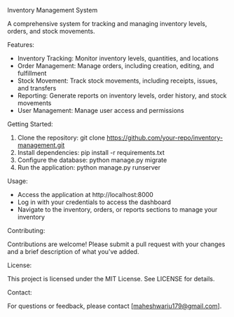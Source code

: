 Inventory Management System

A comprehensive system for tracking and managing inventory levels, orders, and stock movements.

Features:

- Inventory Tracking: Monitor inventory levels, quantities, and locations
- Order Management: Manage orders, including creation, editing, and fulfillment
- Stock Movement: Track stock movements, including receipts, issues, and transfers
- Reporting: Generate reports on inventory levels, order history, and stock movements
- User Management: Manage user access and permissions

Getting Started:

1. Clone the repository: git clone https://github.com/your-repo/inventory-management.git
2. Install dependencies: pip install -r requirements.txt
3. Configure the database: python manage.py migrate
4. Run the application: python manage.py runserver

Usage:

- Access the application at http://localhost:8000
- Log in with your credentials to access the dashboard
- Navigate to the inventory, orders, or reports sections to manage your inventory

Contributing:

Contributions are welcome! Please submit a pull request with your changes and a brief description of what you've added.

License:

This project is licensed under the MIT License. See LICENSE for details.

Contact:

For questions or feedback, please contact [maheshwariu179@gmail.com].
